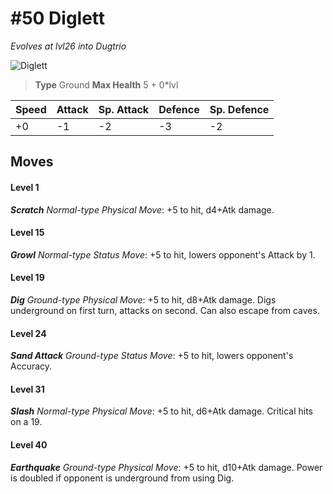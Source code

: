 # #50 Diglett
*Evolves at lvl26 into Dugtrio*

![Diglett](https://img.pokemondb.net/sprites/home/normal/1x/diglett.png)

> **Type** Ground
> **Max Health** 5 + 0\*lvl

| Speed | Attack | Sp. Attack | Defence | Sp. Defence |
| ----- | ------ | ---------- | ------- | ----------- |
| +0 | -1 | -2 | -3 | -2 |

## Moves
#### Level 1

***Scratch** Normal-type Physical Move*: +5 to hit, d4+Atk damage. 
#### Level 15

***Growl** Normal-type Status Move*: +5 to hit, lowers opponent's Attack by 1.
#### Level 19

***Dig** Ground-type Physical Move*: +5 to hit, d8+Atk damage. Digs underground on first turn, attacks on second. Can also escape from caves.
#### Level 24

***Sand Attack** Ground-type Status Move*: +5 to hit, lowers opponent's Accuracy.
#### Level 31

***Slash** Normal-type Physical Move*: +5 to hit, d6+Atk damage. Critical hits on a 19.
#### Level 40

***Earthquake** Ground-type Physical Move*: +5 to hit, d10+Atk damage. Power is doubled if opponent is underground from using Dig.

